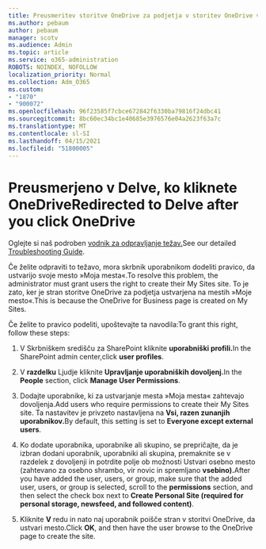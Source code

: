 ```yaml
---
title: Preusmeritev storitve OneDrive za podjetja v storitev OneDrive v storitev Delve
ms.author: pebaum
author: pebaum
manager: scotv
ms.audience: Admin
ms.topic: article
ms.service: o365-administration
ROBOTS: NOINDEX, NOFOLLOW
localization_priority: Normal
ms.collection: Adm_O365
ms.custom:
- "1870"
- "900072"
ms.openlocfilehash: 96f23585f7cbce672842f6330ba79816f24dbc41
ms.sourcegitcommit: 8bc60ec34bc1e40685e3976576e04a2623f63a7c
ms.translationtype: MT
ms.contentlocale: sl-SI
ms.lasthandoff: 04/15/2021
ms.locfileid: "51800005"
---
```

# <a name="redirected-to-delve-after-you-click-onedrive"></a><span data-ttu-id="67d39-102">Preusmerjeno v Delve, ko kliknete OneDrive</span><span class="sxs-lookup"><span data-stu-id="67d39-102">Redirected to Delve after you click OneDrive</span></span>

<span data-ttu-id="67d39-103">Oglejte si naš podroben [vodnik za odpravljanje težav.](https://docs.microsoft.com/sharepoint/support/sites/troubleshooting-guide-for-sites-stopped-at-provisioning)</span><span class="sxs-lookup"><span data-stu-id="67d39-103">See our detailed [Troubleshooting Guide](https://docs.microsoft.com/sharepoint/support/sites/troubleshooting-guide-for-sites-stopped-at-provisioning).</span></span>

<span data-ttu-id="67d39-104">Če želite odpraviti to težavo, mora skrbnik uporabnikom dodeliti pravico, da ustvarijo svoje mesto »Moja mesta«.</span><span class="sxs-lookup"><span data-stu-id="67d39-104">To resolve this problem, the administrator must grant users the right to create their My Sites site.</span></span> <span data-ttu-id="67d39-105">To je zato, ker je stran storitve OneDrive za podjetja ustvarjena na mestih »Moje mesto«.</span><span class="sxs-lookup"><span data-stu-id="67d39-105">This is because the OneDrive for Business page is created on My Sites.</span></span>

<span data-ttu-id="67d39-106">Če želite to pravico podeliti, upoštevajte ta navodila:</span><span class="sxs-lookup"><span data-stu-id="67d39-106">To grant this right, follow these steps:</span></span>

1. <span data-ttu-id="67d39-107">V Skrbniškem središču za SharePoint kliknite **uporabniški profili.**</span><span class="sxs-lookup"><span data-stu-id="67d39-107">In the SharePoint admin center,click **user profiles**.</span></span>

2. <span data-ttu-id="67d39-108">V **razdelku** Ljudje kliknite **Upravljanje uporabniških dovoljenj.**</span><span class="sxs-lookup"><span data-stu-id="67d39-108">In the **People** section, click **Manage User Permissions**.</span></span>

3. <span data-ttu-id="67d39-109">Dodajte uporabnike, ki za ustvarjanje mesta »Moja mesta« zahtevajo dovoljenja.</span><span class="sxs-lookup"><span data-stu-id="67d39-109">Add users who require permissions to create their My Sites site.</span></span> <span data-ttu-id="67d39-110">Ta nastavitev je privzeto nastavljena na **Vsi, razen zunanjih uporabnikov.**</span><span class="sxs-lookup"><span data-stu-id="67d39-110">By default, this setting is set to **Everyone except external users**.</span></span>

4. <span data-ttu-id="67d39-111">Ko dodate uporabnika, uporabnike ali skupino, se prepričajte, da je izbran dodani uporabnik,  uporabniki ali skupina, premaknite se v razdelek z dovoljenji in potrdite polje ob možnosti Ustvari osebno mesto (zahtevano za osebno shrambo, vir novic in spremljano **vsebino).**</span><span class="sxs-lookup"><span data-stu-id="67d39-111">After you have added the user, users, or group, make sure that the added user, users, or group is selected, scroll to the **permissions** section, and then select the check box next to **Create Personal Site (required for personal storage, newsfeed, and followed content)**.</span></span>

5. <span data-ttu-id="67d39-112">Kliknite **V** redu in nato naj uporabnik poišče stran v storitvi OneDrive, da ustvari mesto.</span><span class="sxs-lookup"><span data-stu-id="67d39-112">Click **OK**, and then have the user browse to the OneDrive page to create the site.</span></span>
